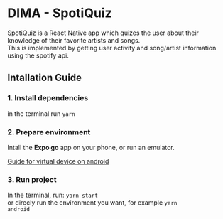 # DIMA - SpotiQuiz

SpotiQuiz is a React Native app which quizes the user about their knowledge of their favorite artists and songs.  
This is implemented by getting user activity and song/artist information using the spotify api. 

## Intallation Guide 

### 1. Install dependencies
in the terminal run <code>yarn</code>

### 2. Prepare environment  

Intall the **Expo go** app on your phone, or run an emulator.

[Guide for virtual device on android](https://docs.expo.dev/workflow/android-studio-emulator/#set-up-a-virtual-device)

### 3. Run project
In the terminal, run:
<code>yarn start</code>  
or direcly run the environment you want, for example <code>yarn android</code>
